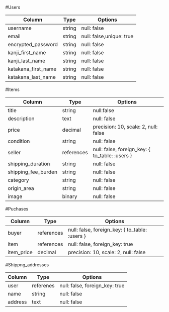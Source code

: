 #Users

|Column|Type|Options|
|------|----|-------|
| username | string | null: false|
| email | string | null: false,unique: true |
| encrypted_password | string | null: false |
| kanji_first_name | string | null: false |
| kanji_last_name | string | null: false |
| katakana_first_name | string |null: false|
| katakana_last_name | string | null: false |

#Items

|Column|Type|Options|
|------|----|-------|
| title | string | null:false |
| description | text | null: false |
| price | decimal | precision: 10, scale: 2, null: false |
| condition | string | null: false |
| seller | references | null: false, foreign_key: { to_table: :users } |
| shipping_duration | string | null: false |
| shipping_fee_burden | string | null: false |
| category | string | null: false |
| origin_area | string | null: false |
| image | binary | null: false |

#Puchases

|Column|Type|Options|
|------|----|-------|
| buyer | references | null: false, foreign_key: { to_table: :users } |
| item | references | null: false, foreign_key: true |
| item_price | decimal | precision: 10, scale: 2, null: false |

#Shippng_addresses

|Column|Type|Options|
|------|----|-------|
| user | referenes | null: false, foreign_key: true |
| name | string | null: false |
| address | text | null: false |



